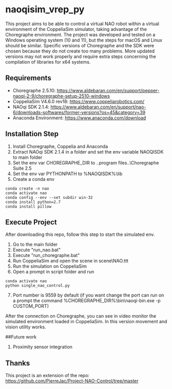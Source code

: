 # naoqisim_vrep_py
This project aims to be able to control a virtual NAO robot within a virtual environment of the CoppeliaSim simulator, taking advantage of the Choregraphe environment.
The project was developed and tested on a Windows operating system (10 and 11), but the steps for macOS and Linux should be similar.
Specific versions of Choregraphe and the SDK were chosen because they do not create too many problems. More updated versions may not work properly and require extra steps concerning the compilation of libraries for x64 systems.

## Requirements
- Choregraphe 2.5.10: https://www.aldebaran.com/en/support/pepper-naoqi-2-9/choregraphe-setup-2510-windows
- CoppeliaSim V4.6.0 rev18: https://www.coppeliarobotics.com/
- NAOqi SDK 2.1.4: https://www.aldebaran.com/en/support/nao-6/downloads-softwares/former-versions?os=45&category=39
- Anaconda Environment: https://www.anaconda.com/download

## Installation Step

1. Install Choregraphe, Coppelia and Anaconda
2. Extract NAOqi SDK 2.1.4 in a folder and set the env variable NAOQISDK to main folder
3. Set the env var CHOREGRAPHE_DIR to ..program files..\Choregraphe Suite 2.5
4. Set the env var PYTHONPATH to %NAOQISDK%\lib
5. Create a conda env
```
conda create -n nao
conda activate nao
conda config --env --set subdir win-32
conda install python=2.7
conda install pillow
```

## Execute Project
After downloading this repo, follow this step to start the simulated env.

1. Go to the main folder
2. Execute "run_nao.bat"
3. Execute "run_choregraphe.bat"
4. Run CoppeliaSim and open the scene in scene\NAO.ttt
5. Run the simulation on CoppeliaSim
6. Open a prompt in script folder and run
```
conda activate nao
python single_nao_control.py
```
7. Port number is 9559 by default (if you want change the port can run on a prompt the command %CHOREGRAPHE_DIR%\bin\naoqi-bin.exe -p CUSTOM_PORT)

After the connection on Choregraphe, you can see in video monitor the simulated environment loaded in CoppeliaSim.
In this version movement and vision utility works.

##Future work
1. Proximity sensor integration

## Thanks
This project is an extension of the repo: https://github.com/PierreJac/Project-NAO-Control/tree/master
